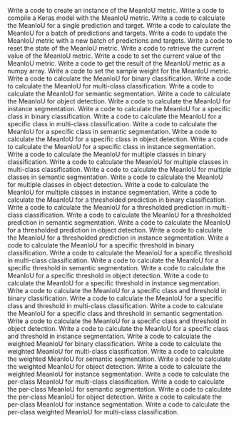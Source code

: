 Write a code to create an instance of the MeanIoU metric.
Write a code to compile a Keras model with the MeanIoU metric.
Write a code to calculate the MeanIoU for a single prediction and target.
Write a code to calculate the MeanIoU for a batch of predictions and targets.
Write a code to update the MeanIoU metric with a new batch of predictions and targets.
Write a code to reset the state of the MeanIoU metric.
Write a code to retrieve the current value of the MeanIoU metric.
Write a code to set the current value of the MeanIoU metric.
Write a code to get the result of the MeanIoU metric as a numpy array.
Write a code to set the sample weight for the MeanIoU metric.
Write a code to calculate the MeanIoU for binary classification.
Write a code to calculate the MeanIoU for multi-class classification.
Write a code to calculate the MeanIoU for semantic segmentation.
Write a code to calculate the MeanIoU for object detection.
Write a code to calculate the MeanIoU for instance segmentation.
Write a code to calculate the MeanIoU for a specific class in binary classification.
Write a code to calculate the MeanIoU for a specific class in multi-class classification.
Write a code to calculate the MeanIoU for a specific class in semantic segmentation.
Write a code to calculate the MeanIoU for a specific class in object detection.
Write a code to calculate the MeanIoU for a specific class in instance segmentation.
Write a code to calculate the MeanIoU for multiple classes in binary classification.
Write a code to calculate the MeanIoU for multiple classes in multi-class classification.
Write a code to calculate the MeanIoU for multiple classes in semantic segmentation.
Write a code to calculate the MeanIoU for multiple classes in object detection.
Write a code to calculate the MeanIoU for multiple classes in instance segmentation.
Write a code to calculate the MeanIoU for a thresholded prediction in binary classification.
Write a code to calculate the MeanIoU for a thresholded prediction in multi-class classification.
Write a code to calculate the MeanIoU for a thresholded prediction in semantic segmentation.
Write a code to calculate the MeanIoU for a thresholded prediction in object detection.
Write a code to calculate the MeanIoU for a thresholded prediction in instance segmentation.
Write a code to calculate the MeanIoU for a specific threshold in binary classification.
Write a code to calculate the MeanIoU for a specific threshold in multi-class classification.
Write a code to calculate the MeanIoU for a specific threshold in semantic segmentation.
Write a code to calculate the MeanIoU for a specific threshold in object detection.
Write a code to calculate the MeanIoU for a specific threshold in instance segmentation.
Write a code to calculate the MeanIoU for a specific class and threshold in binary classification.
Write a code to calculate the MeanIoU for a specific class and threshold in multi-class classification.
Write a code to calculate the MeanIoU for a specific class and threshold in semantic segmentation.
Write a code to calculate the MeanIoU for a specific class and threshold in object detection.
Write a code to calculate the MeanIoU for a specific class and threshold in instance segmentation.
Write a code to calculate the weighted MeanIoU for binary classification.
Write a code to calculate the weighted MeanIoU for multi-class classification.
Write a code to calculate the weighted MeanIoU for semantic segmentation.
Write a code to calculate the weighted MeanIoU for object detection.
Write a code to calculate the weighted MeanIoU for instance segmentation.
Write a code to calculate the per-class MeanIoU for multi-class classification.
Write a code to calculate the per-class MeanIoU for semantic segmentation.
Write a code to calculate the per-class MeanIoU for object detection.
Write a code to calculate the per-class MeanIoU for instance segmentation.
Write a code to calculate the per-class weighted MeanIoU for multi-class classification.